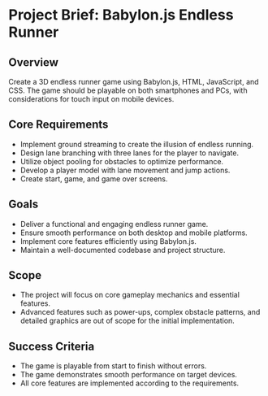 # Project Brief: Babylon.js Endless Runner

## Overview
Create a 3D endless runner game using Babylon.js, HTML, JavaScript, and CSS. The game should be playable on both smartphones and PCs, with considerations for touch input on mobile devices.

## Core Requirements
- Implement ground streaming to create the illusion of endless running.
- Design lane branching with three lanes for the player to navigate.
- Utilize object pooling for obstacles to optimize performance.
- Develop a player model with lane movement and jump actions.
- Create start, game, and game over screens.

## Goals
- Deliver a functional and engaging endless runner game.
- Ensure smooth performance on both desktop and mobile platforms.
- Implement core features efficiently using Babylon.js.
- Maintain a well-documented codebase and project structure.

## Scope
- The project will focus on core gameplay mechanics and essential features.
- Advanced features such as power-ups, complex obstacle patterns, and detailed graphics are out of scope for the initial implementation.

## Success Criteria
- The game is playable from start to finish without errors.
- The game demonstrates smooth performance on target devices.
- All core features are implemented according to the requirements.
